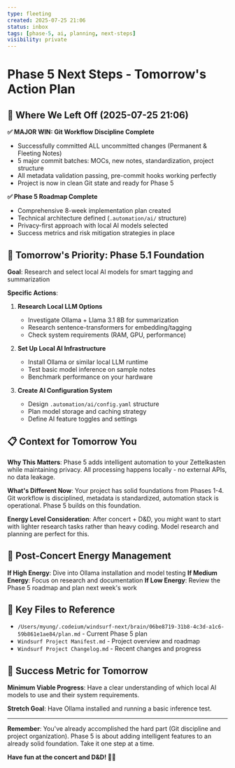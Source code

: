 ```yaml
---
type: fleeting
created: 2025-07-25 21:06
status: inbox
tags: [phase-5, ai, planning, next-steps]
visibility: private
---
```


# Phase 5 Next Steps - Tomorrow's Action Plan

## 🎯 Where We Left Off (2025-07-25 21:06)

**✅ MAJOR WIN: Git Workflow Discipline Complete**
- Successfully committed ALL uncommitted changes (Permanent & Fleeting Notes)
- 5 major commit batches: MOCs, new notes, standardization, project structure
- All metadata validation passing, pre-commit hooks working perfectly
- Project is now in clean Git state and ready for Phase 5

**✅ Phase 5 Roadmap Complete**
- Comprehensive 8-week implementation plan created
- Technical architecture defined (`.automation/ai/` structure)
- Privacy-first approach with local AI models selected
- Success metrics and risk mitigation strategies in place

## 🚀 Tomorrow's Priority: Phase 5.1 Foundation

**Goal**: Research and select local AI models for smart tagging and summarization

**Specific Actions**:
1. **Research Local LLM Options**
   - Investigate Ollama + Llama 3.1 8B for summarization
   - Research sentence-transformers for embedding/tagging
   - Check system requirements (RAM, GPU, performance)

2. **Set Up Local AI Infrastructure**
   - Install Ollama or similar local LLM runtime
   - Test basic model inference on sample notes
   - Benchmark performance on your hardware

3. **Create AI Configuration System**
   - Design `.automation/ai/config.yaml` structure
   - Plan model storage and caching strategy
   - Define AI feature toggles and settings

## 📋 Context for Tomorrow You

**Why This Matters**: Phase 5 adds intelligent automation to your Zettelkasten while maintaining privacy. All processing happens locally - no external APIs, no data leakage.

**What's Different Now**: Your project has solid foundations from Phases 1-4. Git workflow is disciplined, metadata is standardized, automation stack is operational. Phase 5 builds on this foundation.

**Energy Level Consideration**: After concert + D&D, you might want to start with lighter research tasks rather than heavy coding. Model research and planning are perfect for this.

## 🎵 Post-Concert Energy Management

**If High Energy**: Dive into Ollama installation and model testing
**If Medium Energy**: Focus on research and documentation
**If Low Energy**: Review the Phase 5 roadmap and plan next week's work

## 📁 Key Files to Reference

- `/Users/myung/.codeium/windsurf-next/brain/06be8719-31b8-4c3d-a1c6-59b861e1ae84/plan.md` - Current Phase 5 plan
- `Windsurf Project Manifest.md` - Project overview and roadmap
- `Windsurf Project Changelog.md` - Recent changes and progress

## 🎯 Success Metric for Tomorrow

**Minimum Viable Progress**: Have a clear understanding of which local AI models to use and their system requirements.

**Stretch Goal**: Have Ollama installed and running a basic inference test.

---

**Remember**: You've already accomplished the hard part (Git discipline and project organization). Phase 5 is about adding intelligent features to an already solid foundation. Take it one step at a time.

**Have fun at the concert and D&D! 🎸🎲**
